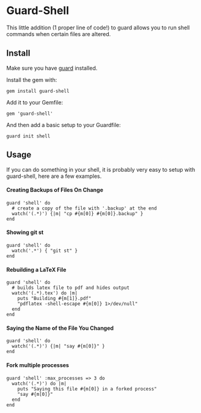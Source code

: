 # Guard-Shell

This little addition (1 proper line of code!) to guard allows you to run shell
commands when certain files are altered.


## Install
  
Make sure you have [guard](http://github.com/guard/guard) installed.

Install the gem with:

    gem install guard-shell

Add it to your Gemfile:

    gem 'guard-shell'

And then add a basic setup to your Guardfile:

    guard init shell


## Usage

If you can do something in your shell, it is probably very easy to setup with guard-shell, here are a few examples.


#### Creating Backups of Files On Change

    guard 'shell' do
      # create a copy of the file with '.backup' at the end
      watch('(.*)') {|m| "cp #{m[0]} #{m[0]}.backup" }
    end


#### Showing git st

    guard 'shell' do
      watch('.*') { "git st" }
    end


#### Rebuilding a LaTeX File

    guard 'shell' do
      # builds latex file to pdf and hides output
      watch('(.*).tex') do |m| 
        puts "Building #{m[1]}.pdf"
        "pdflatex -shell-escape #{m[0]} 1>/dev/null"
      end
    end


#### Saying the Name of the File You Changed

    guard 'shell' do
      watch('(.*)') {|m| "say #{m[0]}" }
    end


#### Fork multiple processes

    guard 'shell' :max_processes => 3 do
      watch('(.*)') do |m| 
        puts "Saying this file #{m[0]} in a forked process"
        "say #{m[0]}"
      end
    end